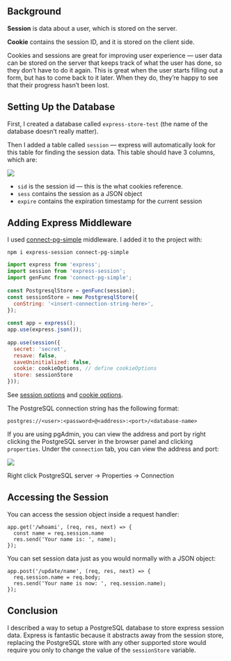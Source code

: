 ## Background

**Session** is data about a user, which is stored on the server.

**Cookie** contains the session ID, and it is stored on the client side.

Cookies and sessions are great for improving user experience — user data can be stored on the server that keeps track of what the user has done, so they don’t have to do it again. This is great when the user starts filling out a form, but has to come back to it later. When they do, they’re happy to see that their progress hasn’t been lost.

## Setting Up the Database

First, I created a database called `express-store-test` (the name of the database doesn’t really matter).

Then I added a table called `session` — express will automatically look for this table for finding the session data. This table should have 3 columns, which are:

![](https://miro.medium.com/v2/resize:fit:875/1*eKnZk-rTfGJbdcHvyJ8PVg.png)

-   `sid` is the session id — this is the what cookies reference.
-   `sess` contains the session as a JSON object
-   `expire` contains the expiration timestamp for the current session

## Adding Express Middleware

I used [connect-pg-simple](https://www.npmjs.com/package/connect-pg-simple) middleware. I added it to the project with:

`npm i express-session connect-pg-simple`

```js
import express from 'express';  
import session from 'express-session';  
import genFunc from 'connect-pg-simple';  
  
const PostgresqlStore = genFunc(session);  
const sessionStore = new PostgresqlStore({  
  conString: '<insert-connection-string-here>',  
});  
  
const app = express();  
app.use(express.json());  
  
app.use(session({  
  secret: 'secret',  
  resave: false,  
  saveUninitialized: false,  
  cookie: cookieOptions, // define cookieOptions  
  store: sessionStore  
}));
```

See [session options](https://expressjs.com/en/resources/middleware/session.html#options) and [cookie options](https://expressjs.com/en/resources/middleware/cookie-session.html#cookie-options).

The PostgreSQL connection string has the following format:

`postgres://<user>:<password>@<address>:<port>/<database-name>`

If you are using pgAdmin, you can view the address and port by right clicking the PostgreSQL server in the browser panel and clicking `properties`. Under the `connection` tab, you can view the address and port:

![](https://miro.medium.com/v2/resize:fit:658/1*Sn99WiM6A-fFmA_k6rmDzw.png)

Right click PostgreSQL server -> Properties -> Connection

## Accessing the Session

You can access the session object inside a request handler:

```
app.get('/whoami', (req, res, next) => {  
  const name = req.session.name  
  res.send('Your name is: ', name);  
});
```

You can set session data just as you would normally with a JSON object:

```
app.post('/update/name', (req, res, next) => {  
  req.session.name = req.body;  
  res.send('Your name is now: ', req.session.name);  
});
```

## Conclusion

I described a way to setup a PostgreSQL database to store express session data. Express is fantastic because it abstracts away from the session store, replacing the PostgreSQL store with any other supported store would require you only to change the value of the `sessionStore` variable.